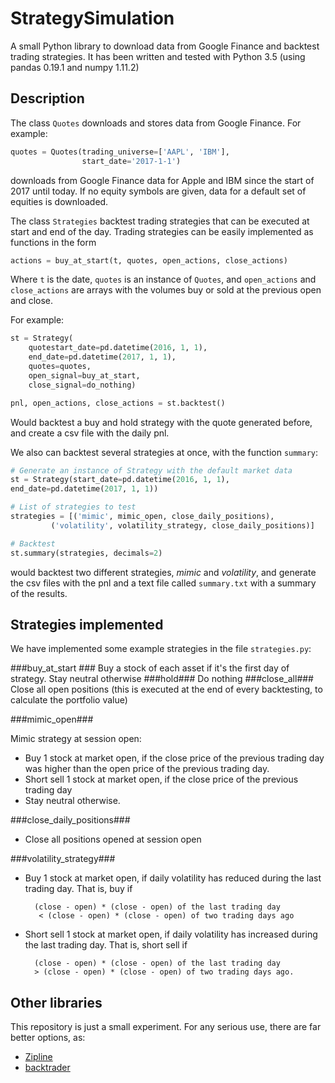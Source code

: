 # StrategySimulation #

A small Python library to download data from Google Finance and backtest trading strategies. It has been written and tested with Python 3.5 (using pandas 0.19.1 and numpy 1.11.2)

## Description ##

The class ```Quotes``` downloads and stores data from Google Finance. For example:

```python
quotes = Quotes(trading_universe=['AAPL', 'IBM'], 
				start_date='2017-1-1')
```

downloads from Google Finance data for Apple and IBM since the start of 2017 until today. If no equity symbols are given, data for a default set of equities is downloaded.

The class ```Strategies``` backtest trading strategies that can be executed at start and end of the day. Trading strategies can be easily implemented as functions in the form

```python
actions = buy_at_start(t, quotes, open_actions, close_actions)
```

Where ```t``` is the date, ```quotes``` is an instance of ```Quotes```, and ```open_actions``` and ```close_actions``` are arrays with the volumes buy or sold at the previous open and close.

For example:

```python
st = Strategy(
	quotestart_date=pd.datetime(2016, 1, 1), 
	end_date=pd.datetime(2017, 1, 1), 
	quotes=quotes, 
	open_signal=buy_at_start, 
	close_signal=do_nothing)

pnl, open_actions, close_actions = st.backtest()
```

Would backtest a buy and hold strategy with the quote generated before, and create a csv file with the daily pnl.


We also can backtest several strategies at once, with the function ```summary```:

```python
# Generate an instance of Strategy with the default market data
st = Strategy(start_date=pd.datetime(2016, 1, 1), 
end_date=pd.datetime(2017, 1, 1))

# List of strategies to test
strategies = [('mimic', mimic_open, close_daily_positions),
         ('volatility', volatility_strategy, close_daily_positions)]

# Backtest
st.summary(strategies, decimals=2)
```

would backtest two different strategies, *mimic* and *volatility*, and generate the csv files with the pnl and a text file called ```summary.txt``` with a summary of the results.

## Strategies implemented ##

We have implemented some example strategies in the file ```strategies.py```:

###buy\_at\_start ###
 Buy a stock of each asset if it's the first day of strategy. Stay neutral otherwise
###hold###
Do nothing
###close_all###
Close all open positions (this is executed at the end of every backtesting, to calculate the portfolio value)

###mimic_open###

Mimic strategy at session open:
    
* Buy 1 stock at market open, if the close price of the previous trading day was higher than the open price of the previous trading day. 
* Short sell 1 stock at market open, if the close price of the previous trading day
* Stay neutral otherwise.

###close\_daily\_positions###
* Close all positions opened at session open

###volatility_strategy###

* Buy 1 stock at market open, if daily volatility has reduced during the last trading day. That is, buy if
	
		(close - open) * (close - open) of the last trading day
		 < (close - open) * (close - open) of two trading days ago
                

* Short sell 1 stock at market open, if daily volatility has increased during the last trading day. That is, short sell if
                
 		(close - open) * (close - open) of the last trading day 
 		> (close - open) * (close - open) of two trading days ago.
 		
## Other libraries ##

This repository is just a small experiment. For any serious use, there are far better options, as:

* [Zipline](https://github.com/quantopian/zipline)
* [backtrader](https://github.com/mementum/backtrader)
 		
 


